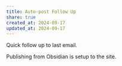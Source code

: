 ```yaml
---
title: Auto-post Follow Up
share: true
created_at: 2024-09-17
updated_at: 2024-09-17
---
```


Quick follow up to last email.

Publishing from Obsidian is setup to the site.